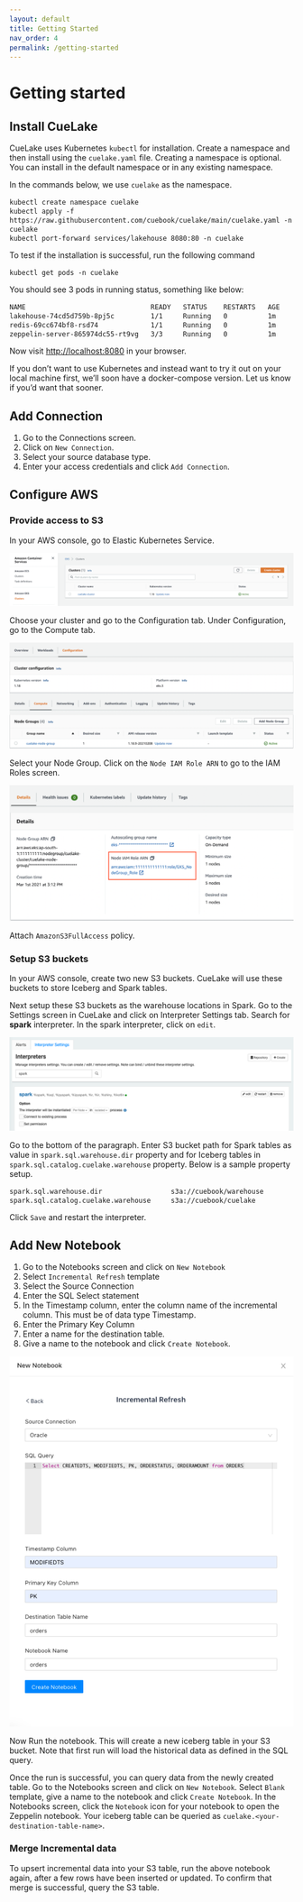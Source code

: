 ```yaml
---
layout: default
title: Getting Started
nav_order: 4
permalink: /getting-started
---
```


# Getting started
## Install CueLake
CueLake uses Kubernetes `kubectl` for installation. Create a namespace and then install using the `cuelake.yaml` file. Creating a namespace is optional. You can install in the default namespace or in any existing namespace.

In the commands below, we use `cuelake` as the namespace.

```
kubectl create namespace cuelake
kubectl apply -f https://raw.githubusercontent.com/cuebook/cuelake/main/cuelake.yaml -n cuelake
kubectl port-forward services/lakehouse 8080:80 -n cuelake
```

To test if the installation is successful, run the following command
```
kubectl get pods -n cuelake
```

You should see 3 pods in running status, something like below:
```
NAME                               READY   STATUS    RESTARTS   AGE
lakehouse-74cd5d759b-8pj5c         1/1     Running   0          1m
redis-69cc674bf8-rsd74             1/1     Running   0          1m
zeppelin-server-865974dc55-rt9vg   3/3     Running   0          1m
```

Now visit [http://localhost:8080](http://localhost:8080) in your browser.

If you don’t want to use Kubernetes and instead want to try it out on your local machine first, we’ll soon have a docker-compose version. Let us know if you’d want that sooner.

## Add Connection
1. Go to the Connections screen.
2. Click on `New Connection`.
3. Select your source database type.
4. Enter your access credentials and click `Add Connection`.

## Configure AWS
### Provide access to S3
In your AWS console, go to Elastic Kubernetes Service.

![EKS Clusters](images/EKS_Clusters_s.png)

Choose your cluster and go to the Configuration tab. Under Configuration, go to the Compute tab.

![Node Group](images/NodeGroup_s.png)

Select your Node Group. Click on the `Node IAM Role ARN` to go to the IAM Roles screen.

![Node IAM Role ARN](images/NodeIAMRoleARN_s.png)

Attach `AmazonS3FullAccess` policy.

### Setup S3 buckets
In your AWS console, create two new S3 buckets. CueLake will use these buckets to store Iceberg and Spark tables.

Next setup these S3 buckets as the warehouse locations in Spark.
Go to the Settings screen in CueLake and click on Interpreter Settings tab. Search for **spark** interpreter. In the spark interpreter, click on `edit`.

![Node IAM Role ARN](images/Spark_Interpreter.png)

Go to the bottom of the paragraph. Enter S3 bucket path for Spark tables as value in `spark.sql.warehouse.dir` property and for Iceberg tables in `spark.sql.catalog.cuelake.warehouse` property. Below is a sample property setup.

```
spark.sql.warehouse.dir	                s3a://cuebook/warehouse
spark.sql.catalog.cuelake.warehouse	    s3a://cuebook/cuelake
```

Click `Save` and restart the interpreter.

## Add New Notebook
1. Go to the Notebooks screen and click on `New Notebook`
2. Select `Incremental Refresh` template
3. Select the Source Connection
4. Enter the SQL Select statement
5. In the Timestamp column, enter the column name of the incremental column. This must be of data type Timestamp. 
6. Enter the Primary Key Column 
7. Enter a name for the destination table.
8. Give a name to the notebook and click `Create Notebook`.

![Notebook Form](images/Notebook.png)


Now Run the notebook. This will create a new iceberg table in your S3 bucket. Note that first run will load the historical data as defined in the SQL query. 

Once the run is successful, you can query data from the newly created table. Go to the Notebooks screen and click on `New Notebook`. Select `Blank` template, give a name to the notebook and click `Create Notebook`. In the Notebooks screen, click the `Notebook` icon for your notebook to open the Zeppelin notebook. Your iceberg table can be queried as `cuelake.<your-destination-table-name>`.

### Merge Incremental data
To upsert incremental data into your S3 table, run the above notebook again, after a few rows have been inserted or updated.
To confirm that merge is successful, query the S3 table.
